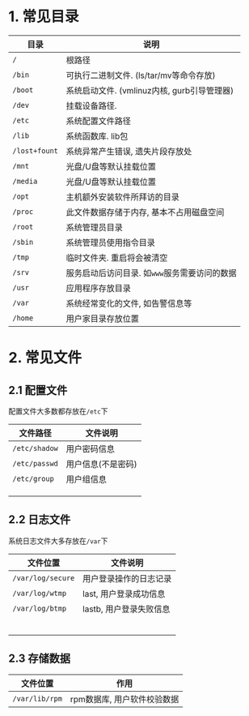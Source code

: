# 1. 常见目录

| 目录          | 说明                                          |
| ------------- | --------------------------------------------- |
| `/`           | 根路径                                        |
| `/bin`        | 可执行二进制文件. (ls/tar/mv等命令存放)       |
| `/boot`       | 系统启动文件. (vmlinuz内核, gurb引导管理器)   |
| `/dev`        | 挂载设备路径.                                 |
| `/etc`        | 系统配置文件路径                              |
| `/lib`        | 系统函数库. lib包                             |
| `/lost+fount` | 系统异常产生错误, 遗失片段存放处              |
| `/mnt`        | 光盘/U盘等默认挂载位置                        |
| `/media`      | 光盘/U盘等默认挂载位置                        |
| `/opt`        | 主机额外安装软件所拜访的目录                  |
| `/proc`       | 此文件数据存储于内存, 基本不占用磁盘空间      |
| `/root`       | 系统管理员目录                                |
| `/sbin`       | 系统管理员使用指令目录                        |
| `/tmp`        | 临时文件夹. 重启将会被清空                    |
| `/srv`        | 服务启动后访问目录. 如`www`服务需要访问的数据 |
| `/usr`        | 应用程序存放目录                              |
| `/var`        | 系统经常变化的文件, 如告警信息等              |
| `/home`       | 用户家目录存放位置                            |

# 2. 常见文件

## 2.1 配置文件

配置文件大多数都存放在`/etc`下

| 文件路径      | 文件说明           |
| ------------- | ------------------ |
| `/etc/shadow` | 用户密码信息       |
| `/etc/passwd` | 用户信息(不是密码) |
| `/etc/group`  | 用户组信息         |
|               |                    |
|               |                    |
|               |                    |



## 2.2 日志文件

系统日志文件大多存放在`/var`下

| 文件位置          | 文件说明                |
| ----------------- | ----------------------- |
| `/var/log/secure` | 用户登录操作的日志记录  |
| `/var/log/wtmp`   | last, 用户登录成功信息  |
| `/var/log/btmp`   | lastb, 用户登录失败信息 |
|                   |                         |
|                   |                         |
|                   |                         |
|                   |                         |
|                   |                         |
|                   |                         |

## 2.3 存储数据

| 文件位置       | 作用                        |
| -------------- | --------------------------- |
| `/var/lib/rpm` | rpm数据库, 用户软件校验数据 |
